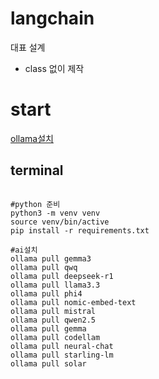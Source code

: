 # langchain
대표 설계
- class 없이 제작

# start
[ollama설치 ](https://ollama.com/)
## terminal
<pre>
<code>
#python 준비
python3 -m venv venv
source venv/bin/active
pip install -r requirements.txt

#ai설치
ollama pull gemma3
ollama pull qwq
ollama pull deepseek-r1
ollama pull llama3.3
ollama pull phi4
ollama pull nomic-embed-text
ollama pull mistral
ollama pull qwen2.5
ollama pull gemma
ollama pull codellam
ollama pull neural-chat
ollama pull starling-lm
ollama pull solar
</code>
</pre>